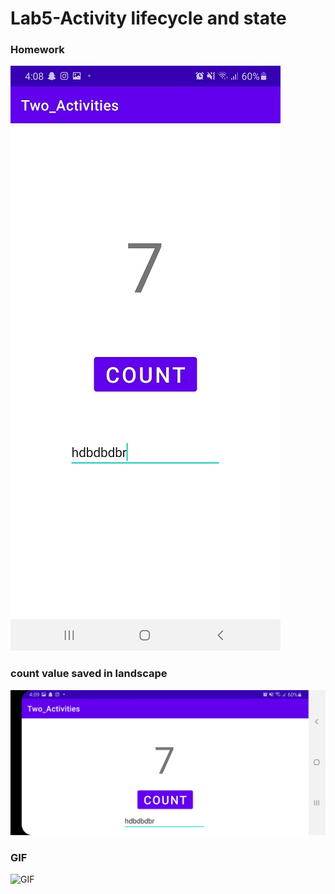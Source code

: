 # Lab5-Activity lifecycle and state
### Homework
![](./L5hwss1.jpg)
### count value saved in landscape
![](./L5hwss2.jpg)
### GIF
![GIF](lab5gif.gif)
